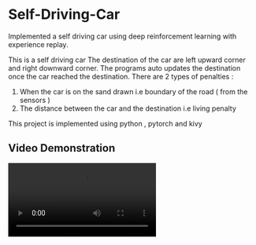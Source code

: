 # Self-Driving-Car
Implemented a self driving car using deep reinforcement learning with experience replay.

This is a self driving car
The destination of the car are left upward corner and right downward corner. The programs auto updates the destination once the car reached the destination.
There are 2 types of penalties :
  1. When the car is on the sand drawn i.e boundary of the road ( from the sensors )
  2. The distance between the car and the destination i.e living penalty

This project is implemented using python , pytorch and kivy

## Video Demonstration

![Click Here](https://raw.githubusercontent.com/ujjwalsharmaCS/Self-Driving-Car/main/Self%20Driving%20Car%20using%20Deep%20Reinforcement%20Learning.mp4)

